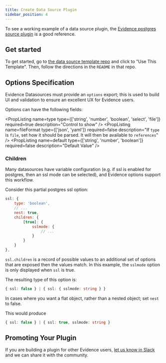 ```yaml
---
title: Create Data Source Plugin
sidebar_position: 4
---
```


To see a working example of a data source plugin, the [Evidence postgres source plugin](https://github.com/evidence-dev/evidence/tree/main/packages/postgres) is a good
reference.

## Get started
To get started, go to [the data source template repo](https://github.com/evidence-dev/datasource-template) and click to "Use This Template". Then, follow the directions in the `README` in that repo.

## Options Specification

Evidence Datasources must provide an `options` export; this is used to
build UI and validation to ensure an excellent UX for Evidence users.

Options can have the following fields:

<PropListing
    name=title
    type=string
    required=true
    description="Name or Title of the option"
/>
<PropListing
    name=type
    type={['string', 'number', 'boolean', 'select', 'file']}
    required=true
    description="Control to show"
/>
<PropListing
    name=secret
    type=boolean
    required=false
    description="Secret values are placed in <code class=markdown>connection.options.yaml</code>, which is not source controlled"
/>
<PropListing
    name=shown
    type=boolean
    required=false
    description="Displays value in UI elements (e.g. for usernames, that should not be source controlled but are not 'secret'. Otherwise the field will display as ∙∙∙)"
/>
<PropListing
    name=virtual
    type=boolean
    required=false
    description="Disables saving a field, useful for credential files"
/>
<PropListing
    name=references
    type=string
    required=false
    description="Indicates that the field should get its value from another field if it is available, useful for credential files. Formatted as a <a href='https://www.npmjs.com/package/@astronautlabs/jsonpath' class=markdown>json path</a>"
/>
<PropListing
    name=forceReference
    type=boolean
    required=false
    description="If true, the input is disabled and the value can only come from a reference"
/>
<PropListing
    name=fileFormat
    type={['json', 'yaml']}
    required=false
    description="If <code class=markdown>type</code> is <code class=markdown>file</code>, set how it should be parsed. It will then be available to <code class=markdown>references</code>"
/>
<PropListing
    name=description
    type=string
    required=false
    description="Description of the option, shown as a hint in UI"
/>
<PropListing
    name=children
    type="Record<string\|number\|boolean, Options>"
    required=false
    description="See <a href='#children' class=markdown>children</a>"
/>
<PropListing
    name=required
    type=boolean
    required=false
    description="Indicates that the user must provide this option"
/>
<PropListing
    name=options
    type="Array<{`{label: string, value:string}`}>"
    required=false
    description="Available options for <code class=markdown>select</code> type"
/>
<PropListing
    name=nest
    type=boolean
    required=false
    description="Determines behavior of <code class=markdown>children</code>"
/>
<PropListing
    name=default
    type={['string', 'number', 'boolean']}
    required=false
    description="Default Value"
/>



### Children

Many datasources have variable configuration (e.g. if ssl is enabled for postgres, then an ssl mode can be selected), and Evidence
options support this workflow.

Consider this partial postgres ssl option:

```javascript
ssl: {
    type: 'boolean',
    // ...
    nest: true,
    children: {
        [true]: {
            sslmode: {
                // ...
            }
        }
    }
},
```

`ssl.children` is a record of possible values to an additional set of options that are exposed then the values match.
In this example, the `sslmode` option is only displayed when `ssl` is true.

The resulting type of this option is:
```typescript
{ ssl: false } | { ssl: { sslmode: string } }
```

In cases where you want a flat object, rather than a nested object; set `nest` to false.

This would produce

```typescript
{ ssl: false } | { ssl: true, sslmode: string }
```

## Promoting Your Plugin
If you are building a plugin for other Evidence users, [let us know in Slack](https://slack.evidence.dev) and we can share it with the community.